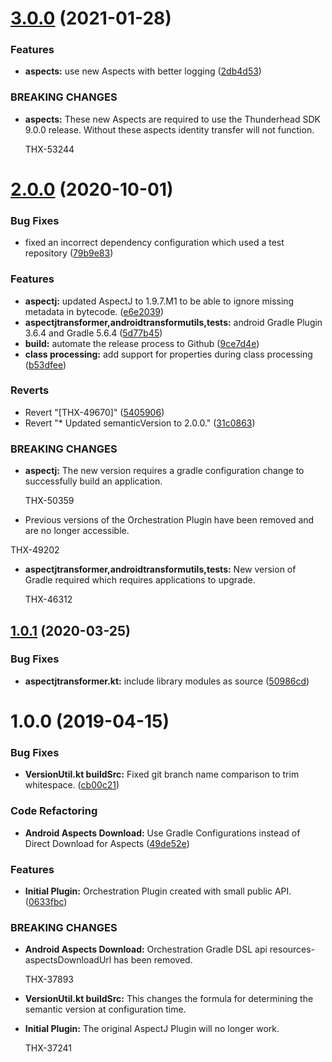 # [3.0.0](https://bitbucket.org/thunderhead-com/one-mobile-android-gradle-plugin/compare/2.0.0...3.0.0) (2021-01-28)


### Features

* **aspects:** use new Aspects with better logging ([2db4d53](https://bitbucket.org/thunderhead-com/one-mobile-android-gradle-plugin/commits/2db4d531ebea6d6a58442b5480f26cd4c50d38ee))

### BREAKING CHANGES

* **aspects:** These new Aspects are required to use the Thunderhead SDK 9.0.0 release. Without
    these aspects identity transfer will not function.

    THX-53244



# [2.0.0](https://bitbucket.org/thunderhead-com/one-mobile-android-gradle-plugin/compare/1.0.1...2.0.0) (2020-10-01)


### Bug Fixes

* fixed an incorrect dependency configuration which used a test repository ([79b9e83](https://bitbucket.org/thunderhead-com/one-mobile-android-gradle-plugin/commits/79b9e83680bd1a46cbaec6b92a267313768d1735))


### Features

* **aspectj:** updated AspectJ to 1.9.7.M1 to be able to ignore missing metadata in bytecode. ([e6e2039](https://bitbucket.org/thunderhead-com/one-mobile-android-gradle-plugin/commits/e6e20392af03dce261e975339b6f7faf2c97f653))
* **aspectjtransformer,androidtransformutils,tests:** android Gradle Plugin 3.6.4 and Gradle 5.6.4 ([5d77b45](https://bitbucket.org/thunderhead-com/one-mobile-android-gradle-plugin/commits/5d77b45b053aecea407dee3b2392cd9bb0df22f9))
* **build:** automate the release process to Github ([9ce7d4e](https://bitbucket.org/thunderhead-com/one-mobile-android-gradle-plugin/commits/9ce7d4e60c458e55f062d5217bf88062d419ebca))
* **class processing:** add support for properties during class processing ([b53dfee](https://bitbucket.org/thunderhead-com/one-mobile-android-gradle-plugin/commits/b53dfee7d7607f5c2f5414fcf7552e6e49352288))


### Reverts

* Revert "[THX-49670]" ([5405906](https://bitbucket.org/thunderhead-com/one-mobile-android-gradle-plugin/commits/5405906c6ac3c60736479521b5317d96291c72d5))
* Revert "* Updated semanticVersion to 2.0.0." ([31c0863](https://bitbucket.org/thunderhead-com/one-mobile-android-gradle-plugin/commits/31c086318c4e65d4825e02b5539b565fb81eaadd))


### BREAKING CHANGES

* **aspectj:** The new version requires a gradle configuration change to successfully build an application.

    THX-50359
* Previous versions of the Orchestration Plugin have been removed and are no longer accessible.

THX-49202
* **aspectjtransformer,androidtransformutils,tests:** New version of Gradle required which requires applications to upgrade.

    THX-46312



## [1.0.1](https://bitbucket.org/thunderhead-com/one-mobile-android-gradle-plugin/compare/1.0.0...1.0.1) (2020-03-25)


### Bug Fixes

* **aspectjtransformer.kt:** include library modules as source ([50986cd](https://bitbucket.org/thunderhead-com/one-mobile-android-gradle-plugin/commits/50986cdb303d3144cc8def1de288985a591bdf68))



# 1.0.0 (2019-04-15)


### Bug Fixes

* **VersionUtil.kt buildSrc:** Fixed git branch name comparison to trim whitespace. ([cb00c21](https://bitbucket.org/thunderhead-com/one-mobile-android-gradle-plugin/commits/cb00c21))


### Code Refactoring

* **Android Aspects Download:** Use Gradle Configurations instead of Direct Download for Aspects ([49de52e](https://bitbucket.org/thunderhead-com/one-mobile-android-gradle-plugin/commits/49de52e))


### Features

* **Initial Plugin:** Orchestration Plugin created with small public API. ([0633fbc](https://bitbucket.org/thunderhead-com/one-mobile-android-gradle-plugin/commits/0633fbc))


### BREAKING CHANGES

* **Android Aspects Download:** Orchestration Gradle DSL api resources-aspectsDownloadUrl has been removed.

    THX-37893

* **VersionUtil.kt buildSrc:** This changes the formula for determining the semantic version at configuration time.
* **Initial Plugin:** The original AspectJ Plugin will no longer work.

    THX-37241
